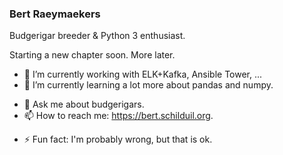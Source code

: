 ### Bert Raeymaekers

Budgerigar breeder & Python 3 enthusiast.

Starting a new chapter soon. More later.

- 🔭 I’m currently working with ELK+Kafka, Ansible Tower, ...
- 🌱 I’m currently learning a lot more about pandas and numpy.
<!-- - 👯 I’m looking to collaborate on ...  -->
<!-- - 🤔 I’m looking for help with ...  -->
- 💬 Ask me about budgerigars.
- 📫 How to reach me: https://bert.schilduil.org.
<!-- - 😄 Pronouns: ... -->
- ⚡ Fun fact: I'm probably wrong, but that is ok.
